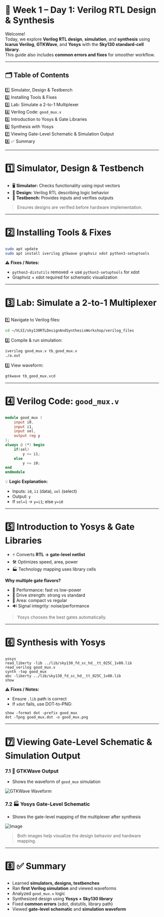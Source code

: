 # 📅 Week 1 – Day 1: Verilog RTL Design & Synthesis

Welcome!  
Today, we explore **Verilog RTL design**, **simulation**, and **synthesis** using **Icarus Verilog**, **GTKWave**, and **Yosys** with the **Sky130 standard-cell library**.  
This guide also includes **common errors and fixes** for smoother workflow.

---

## 🗂️ Table of Contents

1️⃣ Simulator, Design & Testbench  
2️⃣ Installing Tools & Fixes  
3️⃣ Lab: Simulate a 2-to-1 Multiplexer  
4️⃣ Verilog Code: `good_mux.v`  
5️⃣ Introduction to Yosys & Gate Libraries  
6️⃣ Synthesis with Yosys  
7️⃣ Viewing Gate-Level Schematic & Simulation Output  
8️⃣ ✅ Summary  

---

# 1️⃣ Simulator, Design & Testbench

- 🖥️ **Simulator:** Checks functionality using input vectors  
- 📝 **Design:** Verilog RTL describing logic behavior  
- 🧪 **Testbench:** Provides inputs and verifies outputs  

> Ensures designs are verified before hardware implementation.

---

# 2️⃣ Installing Tools & Fixes

```bash
sudo apt update
sudo apt install iverilog gtkwave graphviz xdot python3-setuptools
````

⚠️ **Fixes / Notes:**

* `python3-distutils` removed → use `python3-setuptools` for xdot
* Graphviz + xdot required for schematic visualization

---

# 3️⃣ Lab: Simulate a 2-to-1 Multiplexer

1️⃣ Navigate to Verilog files:

```bash
cd ~/VLSI/sky130RTLDesignAndSynthesisWorkshop/verilog_files
```

2️⃣ Compile & run simulation:

```bash
iverilog good_mux.v tb_good_mux.v
./a.out
```

3️⃣ View waveform:

```bash
gtkwave tb_good_mux.vcd
```

---

# 4️⃣ Verilog Code: `good_mux.v`

```verilog
module good_mux (
    input i0, 
    input i1, 
    input sel, 
    output reg y
);
always @ (*) begin
    if(sel)
        y <= i1;
    else 
        y <= i0;
end
endmodule
```

💡 **Logic Explanation:**

* Inputs: `i0`, `i1` (data), `sel` (select)
* Output: `y`
* If `sel=1` → `y=i1`; else `y=i0`

---

# 5️⃣ Introduction to Yosys & Gate Libraries

* ⚡ Converts **RTL → gate-level netlist**
* 🛠️ Optimizes speed, area, power
* 🏭 Technology mapping uses library cells

**Why multiple gate flavors?**

* 🚀 Performance: fast vs low-power
* 💪 Drive strength: strong vs standard
* 📏 Area: compact vs regular
* 🔊 Signal integrity: noise/performance

> Yosys chooses the best gates automatically.

---

# 6️⃣ Synthesis with Yosys

```yosys
yosys
read_liberty -lib ../lib/sky130_fd_sc_hd__tt_025C_1v80.lib
read_verilog good_mux.v
synth -top good_mux
abc -liberty ../lib/sky130_fd_sc_hd__tt_025C_1v80.lib
show
```

⚠️ **Fixes / Notes:**

* Ensure `.lib` path is correct
* If `xdot` fails, use DOT-to-PNG:

```yosys
show -format dot -prefix good_mux
dot -Tpng good_mux.dot -o good_mux.png
```

---

# 7️⃣ Viewing Gate-Level Schematic & Simulation Output

### 7.1 🧪 GTKWave Output

* Shows the waveform of `good_mux` simulation

![GTKWave Waveform](images/gtkwave_good_mux.png)

### 7.2 🏭 Yosys Gate-Level Schematic

* Shows the gate-level mapping of the multiplexer after synthesis

![Image](https://github.com/user-attachments/assets/3682d54d-f5a6-4965-a52e-14d106a2ba74)

> Both images help visualize the design behavior and hardware mapping.

---

# 8️⃣ ✅ Summary

* Learned **simulators, designs, testbenches**
* Ran **first Verilog simulation** and viewed waveforms
* Analyzed `good_mux.v` logic
* Synthesized design using **Yosys + Sky130 library**
* Fixed **common errors** (xdot, distutils, library path)
* Viewed **gate-level schematic** and **simulation waveform**

```
